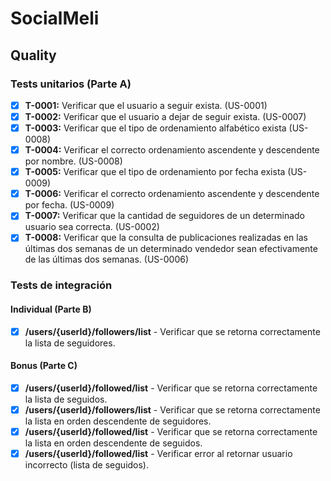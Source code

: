 # SocialMeli
## Quality
### Tests unitarios (Parte A)
- [x] **T-0001:** Verificar que el usuario a seguir exista. (US-0001)
- [x] **T-0002:** Verificar que el usuario a dejar de seguir exista. (US-0007)
- [x] **T-0003:** Verificar que el tipo de ordenamiento alfabético exista (US-0008)
- [x] **T-0004:** Verificar el correcto ordenamiento ascendente y descendente por nombre. (US-0008)
- [x] **T-0005:** Verificar que el tipo de ordenamiento por fecha exista (US-0009)
- [x] **T-0006:** Verificar el correcto ordenamiento ascendente y descendente por fecha. (US-0009)
- [x] **T-0007:** Verificar que la cantidad de seguidores de un determinado usuario sea correcta. (US-0002)
- [x] **T-0008:** Verificar que la consulta de publicaciones realizadas en las últimas dos semanas de un determinado vendedor sean efectivamente de las últimas dos semanas. (US-0006)

### Tests de integración

#### Individual (Parte B)
- [x] **/users/{userId}/followers/list** - Verificar que se retorna correctamente la lista de seguidores.
  
#### Bonus (Parte C)
- [x] **/users/{userId}/followed/list** - Verificar que se retorna correctamente la lista de seguidos.
- [x] **/users/{userId}/followers/list** - Verificar que se retorna correctamente la lista en orden descendente de seguidores.
- [x] **/users/{userId}/followed/list** - Verificar que se retorna correctamente la lista en orden descendente de seguidos.
- [x] **/users/{userId}/followed/list** - Verificar error al retornar usuario incorrecto (lista de seguidos).
